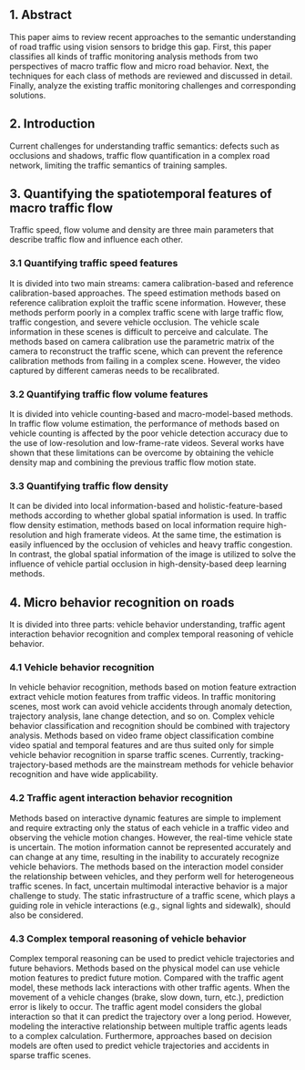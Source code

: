 <h2>1. Abstract</h2>
This paper aims to review recent approaches to the semantic understanding of road traffic using vision sensors to bridge this gap. First, this paper classifies all kinds of traffic monitoring analysis methods from two perspectives of macro traffic flow and micro road behavior. Next, the techniques for each class of methods are reviewed and discussed in detail. Finally, analyze the existing traffic monitoring challenges and corresponding solutions. 
<h2>2. Introduction</h2>
Current challenges for understanding traffic semantics: defects such as occlusions and shadows, traffic flow quantification in a complex road network, limiting the traffic semantics of training samples. 
<h2>3. Quantifying the spatiotemporal features of macro traffic flow</h2>
Traffic speed, flow volume and density are three main parameters that describe traffic flow and influence each other. 
<h3>3.1 Quantifying traffic speed features</h3>
It is divided into two main streams: camera calibration-based and reference calibration-based approaches. The speed estimation methods based on reference calibration exploit the traffic scene information. However, these methods perform poorly in a complex traffic scene with large traffic flow, traffic congestion, and severe vehicle occlusion. The vehicle scale information in these scenes is difficult to perceive and calculate. The methods based on camera calibration use the parametric matrix of the camera to reconstruct the traffic scene, which can prevent the reference calibration methods from failing in a complex scene. However, the video captured by different cameras needs to be recalibrated.
<h3>3.2 Quantifying traffic flow volume features</h3>
It is divided into vehicle counting-based and macro-model-based methods. In traffic flow volume estimation, the performance of methods based on vehicle counting is affected by the poor vehicle detection accuracy due to the use of low-resolution and low-frame-rate videos. Several works have shown that these limitations can be overcome by obtaining the vehicle density map and combining the previous traffic flow motion state.
<h3>3.3 Quantifying traffic flow density</h3>
It can be divided into local information-based and holistic-feature-based methods according to whether global spatial information is used. In traffic flow density estimation, methods based on local information require high-resolution and high framerate videos. At the same time, the estimation is easily influenced by the occlusion of vehicles and heavy traffic congestion. In contrast, the global spatial information of the image is utilized to solve the influence of vehicle partial occlusion in high-density-based deep learning methods.
<h2>4. Micro behavior recognition on roads</h2>
It is divided into three parts: vehicle behavior understanding, traffic agent interaction behavior recognition and complex temporal reasoning of vehicle behavior. 
<h3>4.1 Vehicle behavior recognition</h3>
In vehicle behavior recognition, methods based on motion feature extraction extract vehicle motion features from traffic videos. In traffic monitoring scenes, most work can avoid vehicle accidents through anomaly detection, trajectory analysis, lane change detection, and so on. Complex vehicle behavior classification and recognition should be combined with trajectory analysis. Methods based on video frame object classification combine video spatial and temporal features and are thus suited only for simple vehicle behavior recognition in sparse traffic scenes. Currently, tracking-trajectory-based methods are the mainstream methods for vehicle behavior recognition and have wide applicability.
<h3>4.2 Traffic agent interaction behavior recognition</h3>
Methods based on interactive dynamic features are simple to implement and require extracting only the status of each vehicle in a traffic video and observing the vehicle motion changes. However, the real-time vehicle state is uncertain. The motion information cannot be represented accurately and can change at any time, resulting in the inability to accurately recognize vehicle behaviors. The methods based on the interaction model consider the relationship between vehicles, and they perform well for heterogeneous traffic scenes. In fact, uncertain multimodal interactive behavior is a major challenge to study. The static infrastructure of a traffic scene, which plays a guiding role in vehicle interactions (e.g., signal lights and sidewalk), should also be considered.
<h3>4.3 Complex temporal reasoning of vehicle behavior</h3>
Complex temporal reasoning can be used to predict vehicle trajectories and future behaviors. Methods based on the physical model can use vehicle motion features to predict future motion. Compared with the traffic agent model, these methods lack interactions with other traffic agents. When the movement of a vehicle changes (brake, slow down, turn, etc.), prediction error is likely to occur. The traffic agent model considers the global interaction so that it can predict the trajectory over a long period. However, modeling the interactive relationship between multiple traffic agents leads to a complex calculation. Furthermore, approaches based on decision models are often used to predict vehicle trajectories and accidents in sparse traffic scenes.